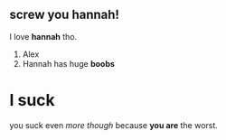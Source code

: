 ## screw you hannah!

I love **hannah** tho.

1. Alex
2. Hannah has huge **boobs**

# I suck

you suck even *more though*
because **you are** the worst.